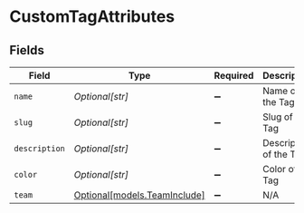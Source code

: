 # CustomTagAttributes


## Fields

| Field                                                    | Type                                                     | Required                                                 | Description                                              |
| -------------------------------------------------------- | -------------------------------------------------------- | -------------------------------------------------------- | -------------------------------------------------------- |
| `name`                                                   | *Optional[str]*                                          | :heavy_minus_sign:                                       | Name of the Tag                                          |
| `slug`                                                   | *Optional[str]*                                          | :heavy_minus_sign:                                       | Slug of the Tag                                          |
| `description`                                            | *Optional[str]*                                          | :heavy_minus_sign:                                       | Description of the Tag                                   |
| `color`                                                  | *Optional[str]*                                          | :heavy_minus_sign:                                       | Color of the Tag                                         |
| `team`                                                   | [Optional[models.TeamInclude]](../models/teaminclude.md) | :heavy_minus_sign:                                       | N/A                                                      |